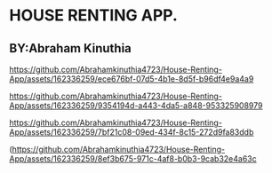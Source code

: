 # HOUSE RENTING APP.

## BY:Abraham Kinuthia

https://github.com/Abrahamkinuthia4723/House-Renting-App/assets/162336259/ece676bf-07d5-4b1e-8d5f-b96df4e9a4a9

https://github.com/Abrahamkinuthia4723/House-Renting-App/assets/162336259/9354194d-a443-4da5-a848-953325908979

https://github.com/Abrahamkinuthia4723/House-Renting-App/assets/162336259/7bf21c08-09ed-434f-8c15-272d9fa83ddb

(https://github.com/Abrahamkinuthia4723/House-Renting-App/assets/162336259/8ef3b675-971c-4af8-b0b3-9cab32e4a63c
